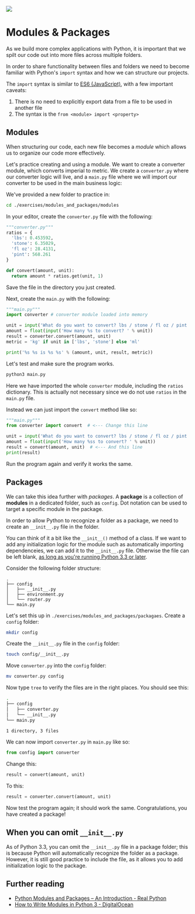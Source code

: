![](https://ga-dash.s3.amazonaws.com/production/assets/logo-9f88ae6c9c3871690e33280fcf557f33.png) 
# Modules & Packages

As we build more complex applications with Python, it is important that we spilt our code out into more files across multiple folders.

In order to share functionality between files and folders we need to become familiar with Python's `import` syntax and how we can structure our projects.

The `import` syntax is similar to [ES6 (JavaScript)](https://www.w3schools.com/Js/js_es6.asp), with a few important caveats:

1. There is no need to explicitly export data from a file to be used in another file
1. The syntax is the `from <module> import <property>`

## Modules

When structuring our code, each new file becomes a _module_ which allows us to organize our code more effectively.

Let's practice creating and using a module. We want to create a converter module, which converts imperial to metric. We create a `converter.py` where our converter logic will live, and a `main.py` file where we will import our converter to be used in the main business logic:

We've provided a new folder to practice in:

```sh
cd ./exercises/modules_and_packages/modules
```

In your editor, create the `converter.py` file with the following:

```py
"""converter.py"""
ratios = {
  'lbs': 0.453592,
  'stone': 6.35029,
  'fl oz': 28.4131,
  'pint': 568.261
}

def convert(amount, unit):
  return amount * ratios.get(unit, 1)
```

Save the file in the directory you just created.

Next, create the `main.py` with the following:

```py
"""main.py"""
import converter # converter module loaded into memory

unit = input('What do you want to convert? lbs / stone / fl oz / pint ')
amount = float(input('How many %s to convert? ' % unit))
result = converter.convert(amount, unit)
metric = 'kg' if unit in ['lbs', 'stone'] else 'ml'

print('%s %s is %s %s' % (amount, unit, result, metric))
```

Let's test and make sure the program works.

```sh
python3 main.py
```

Here we have imported the whole `converter` module, including the `ratios` dictionary. This is actually not necessary since we do not use `ratios` in the `main.py` file.

Instead we can just import the `convert` method like so:

```py
"""main.py"""
from converter import convert  # <--- Change this line

unit = input('What do you want to convert? lbs / stone / fl oz / pint ')
amount = float(input('How many %ss to convert? ' % unit))
result = convert(amount, unit)  # <--- And this line
print(result)
```

Run the program again and verify it works the same.

## Packages

We can take this idea further with _packages_. A **package** is a collection of **modules** in a dedicated folder, such as `config`. Dot notation can be used to target a specific module in the package.

In order to allow Python to recognize a folder as a package, we need to create an `__init__.py` file in the folder.

You can think of it a bit like the `__init__()` method of a class. If we want to add any initialization logic for the module such as automatically importing dependenceies, we can add it to the `__init__.py` file. Otherwise the file can be left blank, [as long as you're running Python 3.3 or later](https://peps.python.org/pep-0420/).

Consider the following folder structure:

```
.
├── config
│   ├── __init__.py
│   ├── environment.py
│   └── router.py
└── main.py
```

Let's set this up in `./exercises/modules_and_packages/packagaes`. Create a `config` folder:

```sh
mkdir config
```

Create the `__init__.py` file in the `config` folder:

```sh
touch config/__init__.py
```

Move `converter.py` into the `config` folder:

```sh
mv converter.py config
```

Now type `tree` to verify the files are in the right places. You should see this:

```sh
.
├── config
│   ├── converter.py
│   └── __init__.py
└── main.py

1 directory, 3 files
```

We can now import `converter.py` in `main.py` like so:

```py
from config import converter
```

Change this:

```py
result = convert(amount, unit)
```

To this:

```py
result = converter.convert(amount, unit)
```

Now test the program again; it should work the same. Congratulations, you have created a package!

## When you can omit `__init__.py`

As of Python 3.3, you can omit the `__init__.py` file in a package folder; this is because Python will automatically recognize the folder as a package. However, it is still good practice to include the file, as it allows you to add initialization logic to the package.

## Further reading

-   [Python Modules and Packages – An Introduction - Real Python](https://realpython.com/python-modules-packages/)
-   [How to Write Modules in Python 3 - DigitalOcean](https://www.digitalocean.com/community/tutorials/how-to-write-modules-in-python-3)
